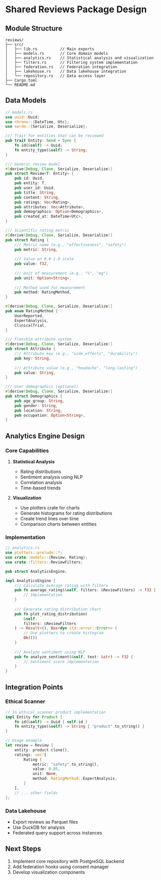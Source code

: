 # Shared Reviews Package Design

## Module Structure
```
reviews/
├── src/
│   ├── lib.rs          // Main exports
│   ├── models.rs       // Core domain models
│   ├── analytics.rs    // Statistical analysis and visualization
│   ├── filters.rs      // Filtering system implementation
│   ├── federation.rs   // Federation integration
│   ├── lakehouse.rs    // Data lakehouse integration
│   └── repository.rs   // Data access layer
├── Cargo.toml
└── README.md
```

## Data Models
```rust
// models.rs
use uuid::Uuid;
use chrono::{DateTime, Utc};
use serde::{Serialize, Deserialize};

/// Trait for entities that can be reviewed
pub trait Entity: Send + Sync {
    fn id(&self) -> Uuid;
    fn entity_type(&self) -> String;
}

/// Generic review model
#[derive(Debug, Clone, Serialize, Deserialize)]
pub struct Review<T: Entity> {
    pub id: Uuid,
    pub entity: T,
    pub user_id: Uuid,
    pub title: String,
    pub content: String,
    pub ratings: Vec<Rating>,
    pub attributes: Vec<Attribute>,
    pub demographics: Option<Demographics>,
    pub created_at: DateTime<Utc>,
}

/// Scientific rating metric
#[derive(Debug, Clone, Serialize, Deserialize)]
pub struct Rating {
    /// Metric name (e.g., "effectiveness", "safety")
    pub metric: String,
    
    /// Value on 0.0-1.0 scale
    pub value: f32,
    
    /// Unit of measurement (e.g., "%", "mg")
    pub unit: Option<String>,
    
    /// Method used for measurement
    pub method: RatingMethod,
}

#[derive(Debug, Clone, Serialize, Deserialize)]
pub enum RatingMethod {
    UserReported,
    ExpertAnalysis,
    ClinicalTrial,
}

/// Flexible attribute system
#[derive(Debug, Clone, Serialize, Deserialize)]
pub struct Attribute {
    /// Attribute key (e.g., "side_effects", "durability")
    pub key: String,
    
    /// Attribute value (e.g., "headache", "long-lasting")
    pub value: String,
}

/// User demographics (optional)
#[derive(Debug, Clone, Serialize, Deserialize)]
pub struct Demographics {
    pub age_group: String,
    pub gender: String,
    pub location: String,
    pub occupation: Option<String>,
}
```

## Analytics Engine Design
### Core Capabilities
1. **Statistical Analysis**
   - Rating distributions
   - Sentiment analysis using NLP
   - Correlation analysis
   - Time-based trends

2. **Visualization**
   - Use plotters crate for charts
   - Generate histograms for rating distributions
   - Create trend lines over time
   - Comparison charts between entities

### Implementation
```rust
// analytics.rs
use plotters::prelude::*;
use crate::models::{Review, Rating};
use crate::filters::ReviewFilters;

pub struct AnalyticsEngine;

impl AnalyticsEngine {
    /// Calculate average rating with filters
    pub fn average_rating(&self, filters: &ReviewFilters) -> f32 {
        // Implementation
    }
    
    /// Generate rating distribution chart
    pub fn plot_rating_distribution(
        &self,
        filters: &ReviewFilters
    ) -> Result<(), Box<dyn std::error::Error>> {
        // Use plotters to create histogram
        Ok(())
    }
    
    /// Analyze sentiment using NLP
    pub fn analyze_sentiment(&self, text: &str) -> f32 {
        // Sentiment score implementation
    }
}
```

## Integration Points
### Ethical Scanner
```rust
// In ethical_scanner product implementation
impl Entity for Product {
    fn id(&self) -> Uuid { self.id }
    fn entity_type(&self) -> String { "product".to_string() }
}

// Usage example
let review = Review {
    entity: product.clone(),
    ratings: vec![
        Rating {
            metric: "safety".to_string(),
            value: 0.85,
            unit: None,
            method: RatingMethod::ExpertAnalysis,
        }
    ],
    // ... other fields
};
```

### Data Lakehouse
- Export reviews as Parquet files
- Use DuckDB for analysis
- Federated query support across instances

## Next Steps
1. Implement core repository with PostgreSQL backend
2. Add federation hooks using consent manager
3. Develop visualization components